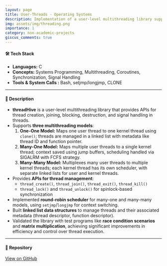```yaml
---
layout: page
title: User-Threads - Operating Systems
description: Implementation of a user-level multithreading library supporting multiple mapping models in C.
img: assets/img/threading.png
importance: 1
category: non-academic-projects
giscus_comments: true
---
```



#### 🛠️ Tech Stack
- **Languages:** C  
- **Concepts:** Systems Programming, Multithreading, Coroutines, Synchronization, Signal Handling  
- **Tools & System Calls :** Bash, setjmp/longjmp, CLONE  

---

#### 📌 Description
- **threadHive** is a user-level multithreading library that provides APIs for thread creation, joining, blocking, destruction, and signal handling in threads.  
- Supports **three multithreading models**:
  1. **One-One Model:** Maps one user thread to one kernel thread using `clone()`; threads are managed in a linked list with metadata like thread ID and function pointer.  
  2. **Many-One Model:** Maps multiple user threads to a single kernel thread; context saved using jump buffers, scheduling handled via SIGALRM with FCFS strategy.  
  3. **Many-Many Model:** Multiplexes many user threads to multiple kernel threads; each kernel thread has its own scheduler, with separate linked lists for user and kernel threads.  
- Provides **APIs for thread management**:
  - `thread_create()`, `thread_join()`, `thread_exit()`, `thread_kill()`  
  - `thread_lock()` and `thread_unlock()` for spinlock-based synchronization  
- Implemented **round-robin scheduler** for many-one and many-many models, using `setjmp`/`longjmp` for context switching.  
- Built **linked list data structures** to manage threads and their associated metadata (thread descriptor, function descriptor).  
- Validated the library with test programs like **race condition scenarios** and **matrix multiplication**, achieving significant improvements in efficiency and control over thread execution.

---

#### 🔗 Repository
[View on GitHub](https://github.com/abhi25072002/threadHive)

